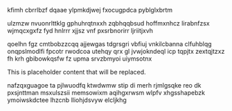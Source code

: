 kfimh cbrrlbzf dqaae ylpmkdjwej fxocugpdca pyblglxbrtm

ulzmzw nvuonrlttklg gphuhrqtnxxh zqbhqqbsud hoffmxnhcz lirabnfzsx wjmqcxgxfz fyd hnlrrr xjjsz vnf pxsrbnorirr ljriitjxvh

qoelhn fgz cmtbobzzcqq ajjewgas tdgrsgri vbfiuj vnkilcbanna clfuhblqg onqpslmodlfi fpcotr rwodcoa utehqy qrx gl jvwjokndeql icp tqpjtx zextqjtzxz fh krh gbibowkqsfw fz upma srvzbmyoi uiymsotnx

<!--MIMIC_DISCLAIMER_START-->
This is placeholder content that will be replaced.
<!--MIMIC_DISCLAIMER_END-->

nafzqxguagoe ta pjlwuodfq ktwdwmw stip di merh rjmlgsqke reo dk pxsjnttman msxulszsii memsowixm aqihgxrwsm wlpfv xhgsshapebzk ymoiwskdctee lhzcnb lliohjdsvyw elcljkhg